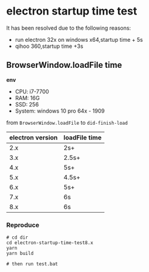 # electron startup time test

It has been resolved due to the following reasons:

- run electron 32x on windows x64,startup time + 5s
- qihoo 360,startup time +3s

## BrowserWindow.loadFile time

**env**

- CPU: i7-7700
- RAM: 16G
- SSD: 256
- System: windows 10 pro 64x - 1909

from `BrowserWindow.loadFile` to `did-finish-load`

| electron version | loadFile time |
| ---------------- | ------------- |
| 2.x              | 2s+           |
| 3.x              | 2.5s+         |
| 4.x              | 5s+           |
| 5.x              | 4.5s+         |
| 6.x              | 5s+           |
| 7.x              | 6s            |
| 8.x              | 6s            |

### Reproduce

```
# cd dir
cd electron-startup-time-test8.x
yarn
yarn build

# then run test.bat

```
